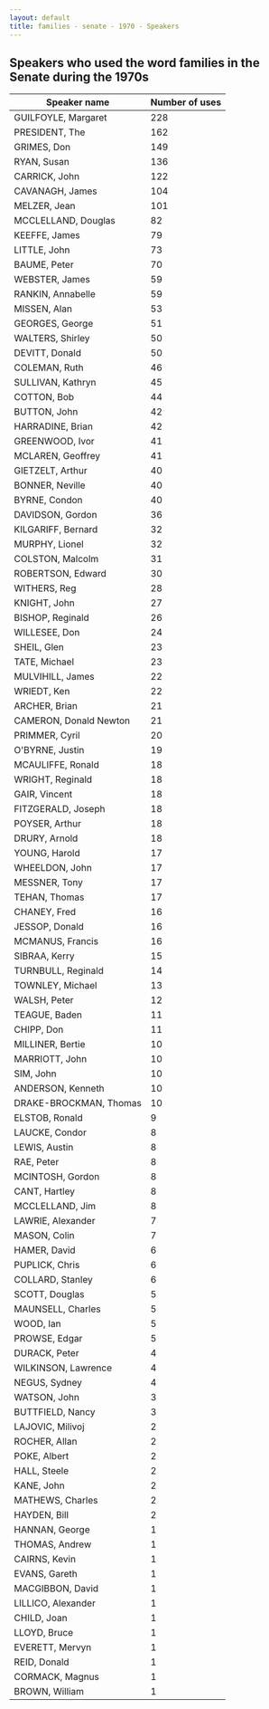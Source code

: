 ```yaml
---
layout: default
title: families - senate - 1970 - Speakers
---
```

## Speakers who used the word **families** in the Senate during the 1970s

| Speaker name | Number of uses |
|--------------|----------------|
|GUILFOYLE, Margaret|228|
|PRESIDENT, The|162|
|GRIMES, Don|149|
|RYAN, Susan|136|
|CARRICK, John|122|
|CAVANAGH, James|104|
|MELZER, Jean|101|
|MCCLELLAND, Douglas|82|
|KEEFFE, James|79|
|LITTLE, John|73|
|BAUME, Peter|70|
|WEBSTER, James|59|
|RANKIN, Annabelle|59|
|MISSEN, Alan|53|
|GEORGES, George|51|
|WALTERS, Shirley|50|
|DEVITT, Donald|50|
|COLEMAN, Ruth|46|
|SULLIVAN, Kathryn|45|
|COTTON, Bob|44|
|BUTTON, John|42|
|HARRADINE, Brian|42|
|GREENWOOD, Ivor|41|
|MCLAREN, Geoffrey|41|
|GIETZELT, Arthur|40|
|BONNER, Neville|40|
|BYRNE, Condon|40|
|DAVIDSON, Gordon|36|
|KILGARIFF, Bernard|32|
|MURPHY, Lionel|32|
|COLSTON, Malcolm|31|
|ROBERTSON, Edward|30|
|WITHERS, Reg|28|
|KNIGHT, John|27|
|BISHOP, Reginald|26|
|WILLESEE, Don|24|
|SHEIL, Glen|23|
|TATE, Michael|23|
|MULVIHILL, James|22|
|WRIEDT, Ken|22|
|ARCHER, Brian|21|
|CAMERON, Donald Newton|21|
|PRIMMER, Cyril|20|
|O'BYRNE, Justin|19|
|MCAULIFFE, Ronald|18|
|WRIGHT, Reginald|18|
|GAIR, Vincent|18|
|FITZGERALD, Joseph|18|
|POYSER, Arthur|18|
|DRURY, Arnold|18|
|YOUNG, Harold|17|
|WHEELDON, John|17|
|MESSNER, Tony|17|
|TEHAN, Thomas|17|
|CHANEY, Fred|16|
|JESSOP, Donald|16|
|MCMANUS, Francis|16|
|SIBRAA, Kerry|15|
|TURNBULL, Reginald|14|
|TOWNLEY, Michael|13|
|WALSH, Peter|12|
|TEAGUE, Baden|11|
|CHIPP, Don|11|
|MILLINER, Bertie|10|
|MARRIOTT, John|10|
|SIM, John|10|
|ANDERSON, Kenneth|10|
|DRAKE-BROCKMAN, Thomas|10|
|ELSTOB, Ronald|9|
|LAUCKE, Condor|8|
|LEWIS, Austin|8|
|RAE, Peter|8|
|MCINTOSH, Gordon|8|
|CANT, Hartley|8|
|MCCLELLAND, Jim|8|
|LAWRIE, Alexander|7|
|MASON, Colin|7|
|HAMER, David|6|
|PUPLICK, Chris|6|
|COLLARD, Stanley|6|
|SCOTT, Douglas|5|
|MAUNSELL, Charles|5|
|WOOD, Ian|5|
|PROWSE, Edgar|5|
|DURACK, Peter|4|
|WILKINSON, Lawrence|4|
|NEGUS, Sydney|4|
|WATSON, John|3|
|BUTTFIELD, Nancy|3|
|LAJOVIC, Milivoj|2|
|ROCHER, Allan|2|
|POKE, Albert|2|
|HALL, Steele|2|
|KANE, John|2|
|MATHEWS, Charles|2|
|HAYDEN, Bill|2|
|HANNAN, George|1|
|THOMAS, Andrew|1|
|CAIRNS, Kevin|1|
|EVANS, Gareth|1|
|MACGIBBON, David|1|
|LILLICO, Alexander|1|
|CHILD, Joan|1|
|LLOYD, Bruce|1|
|EVERETT, Mervyn|1|
|REID, Donald|1|
|CORMACK, Magnus|1|
|BROWN, William|1|
